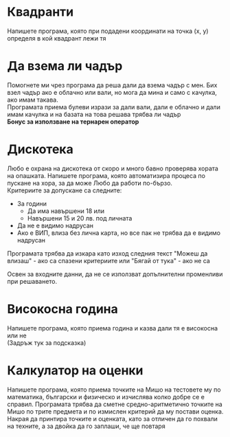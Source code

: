 # Квадранти

Напишете програма, която при подадени координати на точка (x, y) определя в кой квадрант лежи тя

# Да взема ли чадър

Помогнете ми чрез програма да реша дали да взема чадър с мен. Бих взел чадър ако е облачно или вали, но мога да мина и само с качулка, ако имам такава.
<br>
Програмата приема булеви изрази за дали вали, дали е облачно и дали имам качулка и на базата на това решава трябва ли чадър
<br>
<b>Бонус за използване на тернарен оператор</b>

# Дискотека

Любо е охрана на дискотека от скоро и много бавно проверява хората на опашката. Напишете програма, която автоматизира процеса по пускане на хора, за да може Любо да работи по-бързо.
<br>
Критериите за допускане са следните:

- За години
  - Да има навършени 18 или
  - Навършени 15 и 20 лв. под личната
- Да не е видимо надрусан
- Ако е ВИП, влиза без лична карта, но все пак не трябва да е видимо надрусан

Програмата трябва да изкара като изход следния текст "Можеш да влизаш" - ако са спазени критериите или "Бягай от тука" - ако не са 

Освен за входните данни, да не се използват допълнителни променливи при решаването.

# Високосна година

Напишете програма, която приема година и казва дали тя е високосна или не
<br>
<span title="Една година е високосна ако се дели на 4, но не на 100 или ако се дели на 400">(Задръж тук за подсказка)</span>

# Калкулатор на оценки

Напишете програма, която приема точките на Мишо на тестовете му по математика, български и физическо и изчислява колко добре се е справил.
Програмата трябва да сметне средно-аритметично точките на Мишо по трите предмета и по измислен критерий да му постави оценка. Накрая да принтира точките и оценката, като за отличен да го похвали на техните, а за двойка да го заплаши, че ще повтаря
